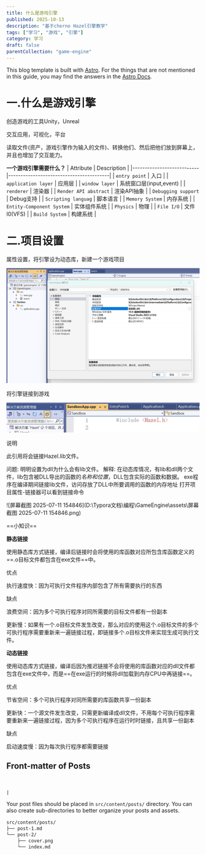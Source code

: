 ```yaml
---
title: 什么是游戏引擎
published: 2025-10-13
description: "基于cherno Hazel引擎教学"
tags: ["学习", "游戏", "引擎"]
category: 学习
draft: false
parentCollection: "game-engine"
---
```



This blog template is built with [Astro](https://astro.build/). For the things that are not mentioned in this guide, you may find the answers in the [Astro Docs](https://docs.astro.build/).


# 一.什么是游戏引擎


创造游戏的工具Unity，Unreal

交互应用，可视化，平台

读取文件(资产，游戏引擎作为输入的文件)、转换他们、然后把他们放到屏幕上，并且也增加了交互能力。

**一个游戏引擎需要什么？**
| Attribute                 | Description                             |
|---------------------------|-----------------------------------------|
| `entry point`             | 入口                                    |
| `application layer`       | 应用层                                  |
| `window layer`            | 系统窗口层(input,event)                 |
| `renderer`                | 渲染器                                  |
| `Render API abstract`     | 渲染API抽象                             |
| `Debugging support`       | Debug支持                               |
| `Scripting languag`       | 脚本语言                                |
| `Memory System`           | 内存系统                                |
| `Entity-Component System` | 实体组件系统                            |
| `Physics`                 | 物理                                    |
| `File I/O`                | 文件I0(VFS)                             |
| `Build System`            | 构建系统                                |


# 二.项目设置


属性设置，将引擎设为动态库，新建一个游戏项目

![001](../assets/001.png)

将引擎链接到游戏

![002](../assets/002.png)

说明

此引用将会链接Hazel.lib文件。

问题:
明明设置为dll为什么会有lib文件。
解释:
在动态库情况，有lib和dll两个文件，lib包含被DLL导出的函数的*名称和位置*，DLL包含实际的函数和数据。
exe程序在编译期间链接lib文件，访问存放了DLL中所要调用的函数的内存地址
打开项目属性-链接器可以看到链接命令

![屏幕截图 2025-07-11 154846](D:\Typora文档\编程\GameEngine\assets\屏幕截图 2025-07-11 154846.png)

==小知识==

**静态链接**

使用静态库方式链接，编译后链接时会将使用的库函数对应所包含库函数定义的==.o目标文件都包含在exe文件==中。

优点

执行速度快：因为可执行文件程序内部包含了所有需要执行的东西

缺点

浪费空间：因为多个可执行程序对同所需要的目标文件都有一份副本

更新慢：如果有一个.o目标文件发生改变，那么对应的使用这个.o目标文件的多个可执行程序需要重新来一遍链接过程，即链接多个.o目标文件来实现生成可执行文件。

**动态链接**

使用动态库方式链接，编译后因为推迟链接不会将使用的库函数对应的dll文件都包含在exe文件中，而是==在exe运行的时候将dll加载到内存CPU中再链接==。

优点

节省空间：多个可执行程序对同所需要的库函数共享一份副本

更新快：一个源文件发生改变，只需更新编译成dll文件，不用每个可执行程序需要重新来一遍链接过程，因为多个可执行程序在运行时时链接，且共享一份副本

缺点

启动速度慢：因为每次执行程序都需要链接




## Front-matter of Posts

```yaml

```




                                                                                                                                                |


Your post files should be placed in `src/content/posts/` directory. You can also create sub-directories to better organize your posts and assets.

```
src/content/posts/
├── post-1.md
└── post-2/
    ├── cover.png
    └── index.md
```